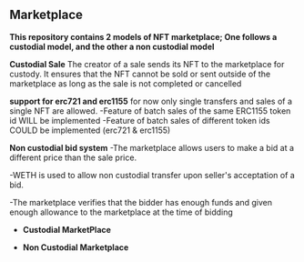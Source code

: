 ## Marketplace

**This repository contains 2 models of NFT marketplace; One follows a custodial model, and the other a non custodial model**

__Custodial Sale__
The creator of a sale sends its NFT to the marketplace for custody.
It ensures that the NFT cannot be sold or sent outside of the marketplace as long as the sale is not completed or cancelled

__support for erc721 and erc1155__
 for now only single transfers and sales of a single NFT are allowed.
 -Feature of batch sales of the same ERC1155 token id WILL be implemented
 -Feature of batch sales of different token ids COULD be implemented (erc721 & erc1155)

 __Non custodial bid system__
 -The marketplace allows users to make a bid at a different price than the sale price. 

 -WETH is used to allow non custodial transfer upon seller's acceptation of a bid.
 
 -The marketplace verifies that the bidder has enough funds and given enough allowance to the marketplace at the time of bidding

- **Custodial MarketPlace**

- **Non Custodial Marketplace**


